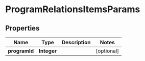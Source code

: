 
# ProgramRelationsItemsParams

## Properties
Name | Type | Description | Notes
------------ | ------------- | ------------- | -------------
**programId** | **Integer** |  |  [optional]



